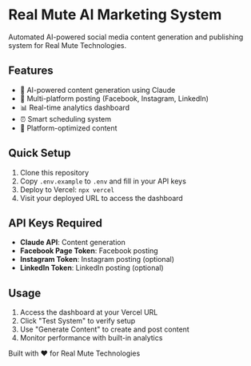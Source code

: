 # Real Mute AI Marketing System

Automated AI-powered social media content generation and publishing system for Real Mute Technologies.

## Features

- 🤖 AI-powered content generation using Claude
- 📱 Multi-platform posting (Facebook, Instagram, LinkedIn)
- 📊 Real-time analytics dashboard
- ⏰ Smart scheduling system
- 🎯 Platform-optimized content

## Quick Setup

1. Clone this repository
2. Copy `.env.example` to `.env` and fill in your API keys
3. Deploy to Vercel: `npx vercel`
4. Visit your deployed URL to access the dashboard

## API Keys Required

- **Claude API**: Content generation
- **Facebook Page Token**: Facebook posting
- **Instagram Token**: Instagram posting (optional)
- **LinkedIn Token**: LinkedIn posting (optional)

## Usage

1. Access the dashboard at your Vercel URL
2. Click "Test System" to verify setup
3. Use "Generate Content" to create and post content
4. Monitor performance with built-in analytics

Built with ❤️ for Real Mute Technologies
